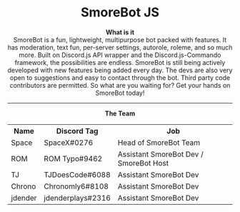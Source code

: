 <html>
<div align="center">
<h1>SmoreBot JS</h1>

<b> What is it </b><br>
SmoreBot is a fun, lightweight, multipurpose bot packed with features. It has moderation, text fun, per-server settings, autorole, roleme, and so much more. Built on Discord.js API wrapper and the Discord.js-Commando framework, the possibilities are endless. SmoreBot is still being actively developed with new features being added every day. The devs are also very open to suggestions and easy to contact through the bot. Third party code contributors are permitted. So what are you waiting for? Get your hands on SmoreBot today!

<hr>

<b>The Team</b>
 <table style="width:100%">
  <tr>
    <th>Name</th>
    <th>Discord Tag</th>
    <th>Job</th>
  </tr>
  <tr>
    <td>Space</td>
    <td>SpaceX#0276</td>
    <td>Head of SmoreBot Team</td>
  </tr>
  <tr>
    <td>ROM</td>
    <td>ROM Typo#9462</td>
    <td>Assistant SmoreBot Dev / SmoreBot Host</td>
  </tr>
  <tr>
    <td>TJ</td>
    <td>TJDoesCode#6088</td>
    <td>Assistant SmoreBot Dev</td>
  </tr>
  <tr>
    <td>Chrono</td>
    <td>Chronomly6#8108</td>
    <td>Assistant SmoreBot Dev</td>
  </tr>
  <tr>
    <td>jdender</td>
    <td>jdenderplays#2316</td>
    <td>Assistant SmoreBot Dev</td>
  </tr>
</table> 
</div>
</html>
